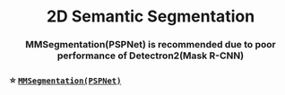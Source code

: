 <div align="center">

# 2D Semantic Segmentation

### MMSegmentation(PSPNet) is recommended due to poor performance of Detectron2(Mask R-CNN)

</div>

### ⭐ [`MMSegmentation(PSPNet)`](https://github.com/the0807/Autonomous-Driving-Model/tree/master/segment/mmseg)

